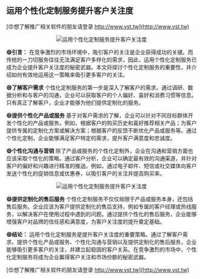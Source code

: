## **运用个性化定制服务提升客户关注度**

[😍想了解推广相关软件的朋友请登录 http://www.vst.tw](http://www.vst.tw)

 <center><img src="https://vst.tw/MP4/tuiguang/png/3.png" alt="运用个性化定制服务提升客户关注度"></center>

**😄引言：**
在竞争激烈的市场环境中，吸引客户的关注是企业获得成功的关键。而传统的一刀切服务往往无法满足客户多样化的需求，因此，运用个性化定制服务已成为企业提升客户关注度的秘密武器。本文将探讨个性化定制服务的重要性，并介绍如何有效地运用这一策略来吸引更多客户的关注。

**😄了解客户需求**
个性化定制服务的第一步是深入了解客户的需求。通过调研、数据分析和与客户的沟通，企业可以获取客户的个人偏好、喜好和消费习惯等信息。只有真正了解客户，企业才能够为他们提供定制化的服务。

**😄提供个性化产品或服务**
基于对客户需求的了解，企业可以针对不同目标群体开发个性化的产品或服务。例如，根据客户的购买历史和喜好推荐相关产品；为客户提供专属的定制化方案或解决方案；根据客户的反馈不断优化产品或服务等。通过个性化定制，企业能够满足客户特定的需求，提升客户满意度和忠诚度。

**😄个性化沟通与营销**
除了产品或服务的个性化定制外，企业在沟通和营销方面也应该采取个性化的策略。通过客户分析，企业可以确定最有效的沟通渠道，并针对客户的偏好和兴趣进行精准的推送。例如，通过电子邮件、短信或社交媒体向客户发送个性化的促销信息或优惠券，以吸引客户的关注并提高购买率。

 <center><img src="https://vst.tw/MP4/tuiguang/png/0.png" alt="运用个性化定制服务提升客户关注度"></center>

**😄提供定制化的售后服务**
个性化定制服务不仅仅局限于产品或服务本身，还包括售后服务。企业应该为客户提供定制化的售后支持，例如专属的客户经理或热线服务，以解决客户在使用过程中遇到的问题。通过提供个性化的售后服务，企业能够增强客户对品牌的信任感和满意度，为客户关注度的提升奠定基础。

**😄结论：**
运用个性化定制服务是提升客户关注度的重要策略。通过了解客户需求、提供个性化产品或服务、个性化沟通与营销以及提供定制化的售后服务，企业能够吸引更多客户的关注，并建立起稳固的客户关系。在竞争激烈的市场中，个性化定制服务将成为企业赢得客户关注和市场份额的秘密武器。

[😍想了解推广相关软件的朋友请登录 http://www.vst.tw](http://www.vst.tw)



